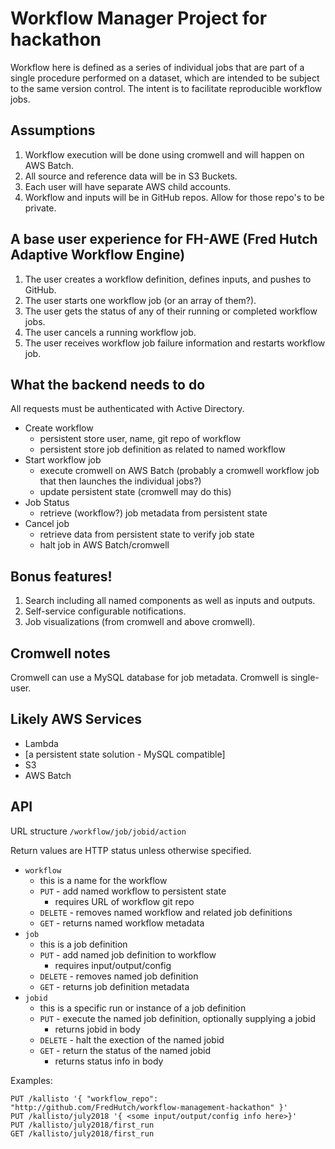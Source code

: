 # Workflow Manager Project for hackathon
Workflow here is defined as a series of individual jobs that are part of a single procedure performed on a dataset, which are intended to be subject to the same version control.  The intent is to facilitate reproducible workflow jobs.  

## Assumptions

1. Workflow execution will be done using cromwell and will happen on AWS Batch.
1. All source and reference data will be in S3 Buckets.
1. Each user will have separate AWS child accounts.
1. Workflow and inputs will be in GitHub repos. Allow for those repo's to be private.

## A base user experience for FH-AWE (Fred Hutch Adaptive Workflow Engine)

1. The user creates a workflow definition, defines inputs, and pushes to GitHub.
1. The user starts one workflow job (or an array of them?).  
1. The user gets the status of any of their running or completed workflow jobs.
1. The user cancels a running workflow job.
1. The user receives workflow job failure information and restarts workflow job.  

## What the backend needs to do

All requests must be authenticated with Active Directory.

* Create workflow
    * persistent store user, name, git repo of workflow
    * persistent store job definition as related to named workflow
* Start workflow job
    * execute cromwell on AWS Batch (probably a cromwell workflow job that then launches the individual jobs?)
    * update persistent state (cromwell may do this)
* Job Status
    * retrieve (workflow?) job metadata from persistent state
* Cancel job
    * retrieve data from persistent state to verify job state
    * halt job in AWS Batch/cromwell

 ## Bonus features!
 1. Search including all named components as well as inputs and outputs.
 1. Self-service configurable notifications.
 1. Job visualizations (from cromwell and above cromwell).

## Cromwell notes
Cromwell can use a MySQL database for job metadata.
Cromwell is single-user.

## Likely AWS Services

* Lambda
* [a persistent state solution - MySQL compatible]
* S3
* AWS Batch

## API
URL structure `/workflow/job/jobid/action`

Return values are HTTP status unless otherwise specified.

* `workflow`
    * this is a name for the workflow
    * `PUT` - add named workflow to persistent state
        * requires URL of workflow git repo
    * `DELETE` - removes named workflow and related job definitions
    * `GET` - returns named workflow metadata
* `job`
    * this is a job definition
    * `PUT` - add named job definition to workflow
        * requires input/output/config
    * `DELETE` - removes named job definition
    * `GET` - returns job definition metadata
* `jobid`
    * this is a specific run or instance of a job definition
    * `PUT` - execute the named job definition, optionally supplying a jobid
        * returns jobid in body
    * `DELETE` - halt the exection of the named jobid
    * `GET` - return the status of the named jobid
        * returns status info in body

Examples:
```
PUT /kallisto '{ "workflow_repo": "http://github.com/FredHutch/workflow-management-hackathon" }'
PUT /kallisto/july2018 '{ <some input/output/config info here>}'
PUT /kallisto/july2018/first_run
GET /kallisto/july2018/first_run
```
